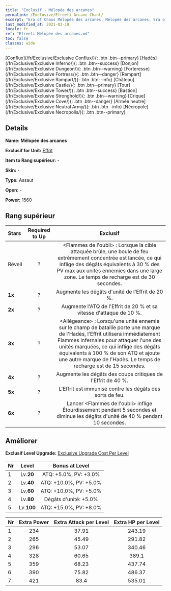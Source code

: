 ```yaml
---
title: "Exclusif - Mélopée des arcanes"
permalink: /Exclusive/Efreeti Arcane Chant/
excerpt: "Era of Chaos Mélopée des arcanes. Mélopée des arcanes. Era of Chaos Exclusif Mélopée des arcanes. Effrit Exclusif."
last_modified_at: 2021-03-18
locale: fr
ref: "Efreeti Mélopée des arcanes.md"
toc: false
classes: wide
---
```

 [Conflux](/fr/Exclusive/Exclusive Conflux/){: .btn .btn--primary} [Hadès](/fr/Exclusive/Exclusive Inferno/){: .btn .btn--success} [Donjon](/fr/Exclusive/Exclusive Dungeon/){: .btn .btn--warning} [Forteresse](/fr/Exclusive/Exclusive Fortress/){: .btn .btn--danger} [Rempart](/fr/Exclusive/Exclusive Rampart/){: .btn .btn--info} [Château](/fr/Exclusive/Exclusive Castle/){: .btn .btn--primary} [Tour](/fr/Exclusive/Exclusive Tower/){: .btn .btn--success} [Bastion](/fr/Exclusive/Exclusive Stronghold/){: .btn .btn--warning} [Crique](/fr/Exclusive/Exclusive Cove/){: .btn .btn--danger} [Armée neutre](/fr/Exclusive/Exclusive Neutral Army/){: .btn .btn--info} [Nécropole](/fr/Exclusive/Exclusive Necropolis/){: .btn .btn--primary} 

## Details
 **Name: Mélopée des arcanes** 

 **Exclusif for Unit:** [Effrit](/fr/units/Efreeti/) 

 **Item to Rang supérieur:** -

 **Skin:** -

 **Type:** Assaut

 **Open:** -

 **Power:** 1560

## Rang supérieur

  |     Stars    |  Required to Up | Exclusif |
  |:-------------|:---------------:|:---------------:|
  |  Réveil  | ? | <Flammes de l'oubli> : Lorsque la cible attaquée brûle, une boule de feu extrêmement concentrée est lancée, ce qui inflige des dégâts équivalents à 30 % des PV max aux unités ennemies dans une large zone. Le temps de recharge est de 30 secondes. |
  | **1x** <i class="fas fa-star"/> | ? | Augmente les dégâts d'unité de l'Effrit de 20 %. |
  | **2x** <i class="fas fa-star"/> | ? | Augmente l'ATQ de l'Effrit de 20 % et sa vitesse d'attaque de 10 %. |
  | **3x** <i class="fas fa-star"/> | ? | <Allégeance> : Lorsqu'une unité ennemie sur le champ de bataille porte une marque de l'Hadès, l'Effrit utilisera immédiatement Flammes infernales pour attaquer l'une des unités marquées, ce qui inflige des dégâts équivalents à 100 % de son ATQ et ajoute une autre marque de l'Hadès. Le temps de recharge est de 15 secondes. |
  | **4x** <i class="fas fa-star"/> | ? | Augmente les dégâts des coups critiques de l'Effrit de 40 %. |
  | **5x** <i class="fas fa-star"/> | ? | L'Effrit est immunisé contre les dégâts des sorts de feu. |
  | **6x** <i class="fas fa-star"/> | ? | Lancer <Flammes de l'oubli> inflige Étourdissement pendant 5 secondes et diminue les dégâts d'unité de 40 % pendant 10 secondes. |


## Améliorer
 **Exclusif Level Upgrade:** [Exclusive Upgrade Cost Per Level](/Exclusive/ExclusiveUpgradeCostPerLevel/)

  |  Nr  |   Level  | Bonus at Level |
  |:-----|:--------:|:--------------:|
  | 1 | Lv.**20** | ATQ: +5.0%, PV: +3.0% |
  | 2 | Lv.**40** | ATQ: +10.0%, PV: +5.0% |
  | 3 | Lv.**60** | ATQ: +10.0%, PV: +5.0% |
  | 4 | Lv.**80** | Dégâts d'unité: +5.0% |
  | 5 | Lv.**100** | ATQ: +15.0%, PV: +8.0% |


  |  Nr  |  Extra Power | Extra Attack per Level | Extra HP per Level |
  |:-----|:--------:|:--------:|:--------:|
  | 1 | 234 | 37.91 | 243.19 |
  | 2 | 265 | 45.49 | 291.82 |
  | 3 | 296 | 53.07 | 340.46 |
  | 4 | 328 | 60.65 | 389.1 |
  | 5 | 359 | 68.23 | 437.74 |
  | 6 | 390 | 75.82 | 486.37 |
  | 7 | 421 | 83.4 | 535.01 |


